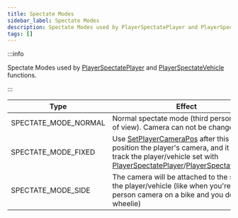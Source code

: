 ```yaml
---
title: Spectate Modes
sidebar_label: Spectate Modes
description: Spectate Modes used by PlayerSpectatePlayer and PlayerSpectateVehicle functions.
tags: []
---
```


:::info

Spectate Modes used by [PlayerSpectatePlayer](../functions/PlayerSpectatePlayer) and [PlayerSpectateVehicle](../functions/PlayerSpectateVehicle) functions.

:::

| Type                 | Effect                                                                                                                                                                                                                                                                    |
| -------------------- | ------------------------------------------------------------------------------------------------------------------------------------------------------------------------------------------------------------------------------------------------------------------------- |
| SPECTATE_MODE_NORMAL | Normal spectate mode (third person point of view). Camera can not be changed                                                                                                                                                                                              |
| SPECTATE_MODE_FIXED  | Use [SetPlayerCameraPos](../functions/SetPlayerCameraPos) after this to position the player's camera, and it will track the player/vehicle set with [PlayerSpectatePlayer](../functions/PlayerSpectatePlayer)/[PlayerSpectateVehicle](../functions/PlayerSpectateVehicle) |
| SPECTATE_MODE_SIDE   | The camera will be attached to the side of the player/vehicle (like when you're in first-person camera on a bike and you do a wheelie)                                                                                                                                    |
